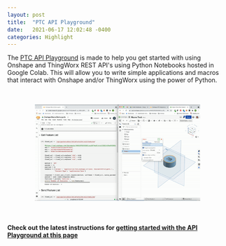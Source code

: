 ```yaml
---
layout: post
title:  "PTC API Playground"
date:   2021-06-17 12:02:48 -0400
categories: Highlight
---
```


<div class="container">
The <a href="https://github.com/PTC-Education/PTC-API-Playground">PTC API Playground</a> is made to help you get started with using Onshape and ThingWorx REST API's using Python Notebooks hosted in Google Colab. This will allow you to write simple applications and macros that interact with Onshape and/or ThingWorx using the power of Python.
</div>
<br>
<br>
<div class="container">
            <p style="text-align:center"><img src="/resources/OnshapeColab.gif" width="75%" alt="Onshape Colab Demo" margin="0px 0px 100px 0px"/></p>
</div>
<br>

<h4>Check out the latest instructions for <a href="https://ptc-education.github.io/docs/integrations/apiplayground">getting started with the API Playground at this page</a></h4>